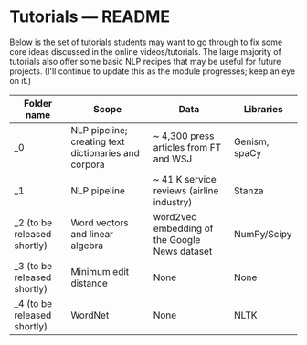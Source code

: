 Tutorials ― README
==================

Below is the set of tutorials students may want to go through to fix some core 
ideas discussed in the online videos/tutorials. The large majority of tutorials
also offer some basic NLP recipes that may be useful for future projects.
(I'll continue to update this as the module progresses; keep an eye on it.)

| Folder name                 | Scope                                                | Data                                          | Libraries     |
|-----------------------------|------------------------------------------------------|-----------------------------------------------|---------------|
| _0                          | NLP pipeline; creating text dictionaries and corpora | ~ 4,300 press articles from FT and WSJ        | Genism, spaCy |
| _1                          | NLP pipeline                                         | ~ 41 K service reviews (airline industry)     | Stanza        |
| _2 (to be released shortly) | Word vectors and linear algebra                      | word2vec embedding of the Google News dataset | NumPy/Scipy   |
| _3 (to be released shortly) | Minimum edit distance                                | None                                          | None          |
| _4 (to be released shortly) | WordNet                                              | None                                          | NLTK          |
